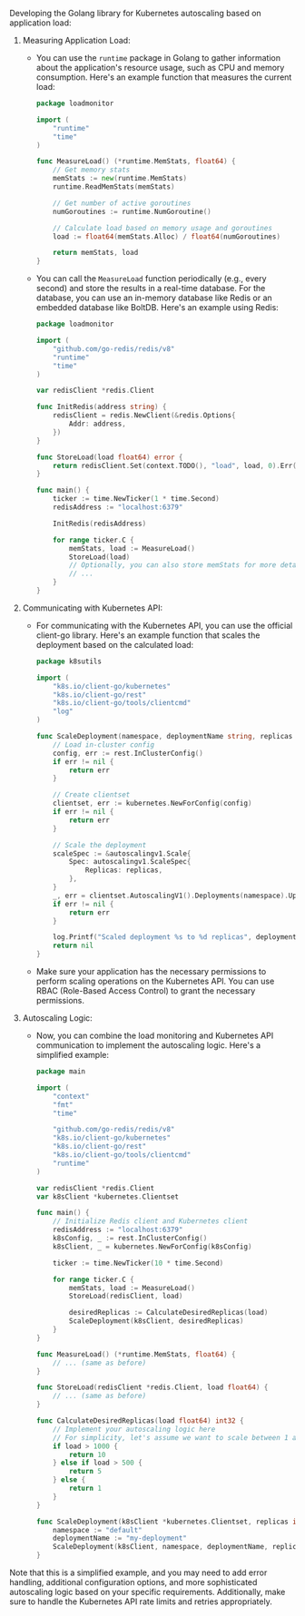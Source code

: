 Developing the Golang library for Kubernetes autoscaling based on application load:

1. Measuring Application Load:

   - You can use the `runtime` package in Golang to gather information about the application's resource usage, such as CPU and memory consumption. Here's an example function that measures the current load:

     ```go
     package loadmonitor

     import (
         "runtime"
         "time"
     )

     func MeasureLoad() (*runtime.MemStats, float64) {
         // Get memory stats
         memStats := new(runtime.MemStats)
         runtime.ReadMemStats(memStats)

         // Get number of active goroutines
         numGoroutines := runtime.NumGoroutine()

         // Calculate load based on memory usage and goroutines
         load := float64(memStats.Alloc) / float64(numGoroutines)

         return memStats, load
     }
     ```

   - You can call the `MeasureLoad` function periodically (e.g., every second) and store the results in a real-time database. For the database, you can use an in-memory database like Redis or an embedded database like BoltDB. Here's an example using Redis:

     ```go
     package loadmonitor

     import (
         "github.com/go-redis/redis/v8"
         "runtime"
         "time"
     )

     var redisClient *redis.Client

     func InitRedis(address string) {
         redisClient = redis.NewClient(&redis.Options{
             Addr: address,
         })
     }

     func StoreLoad(load float64) error {
         return redisClient.Set(context.TODO(), "load", load, 0).Err()
     }

     func main() {
         ticker := time.NewTicker(1 * time.Second)
         redisAddress := "localhost:6379"

         InitRedis(redisAddress)

         for range ticker.C {
             memStats, load := MeasureLoad()
             StoreLoad(load)
             // Optionally, you can also store memStats for more detailed analysis
             // ...
         }
     }
     ```

2. Communicating with Kubernetes API:

   - For communicating with the Kubernetes API, you can use the official client-go library. Here's an example function that scales the deployment based on the calculated load:

     ```go
     package k8sutils

     import (
         "k8s.io/client-go/kubernetes"
         "k8s.io/client-go/rest"
         "k8s.io/client-go/tools/clientcmd"
         "log"
     )

     func ScaleDeployment(namespace, deploymentName string, replicas int32) error {
         // Load in-cluster config
         config, err := rest.InClusterConfig()
         if err != nil {
             return err
         }

         // Create clientset
         clientset, err := kubernetes.NewForConfig(config)
         if err != nil {
             return err
         }

         // Scale the deployment
         scaleSpec := &autoscalingv1.Scale{
             Spec: autoscalingv1.ScaleSpec{
                 Replicas: replicas,
             },
         }
         _, err = clientset.AutoscalingV1().Deployments(namespace).UpdateScale(context.TODO(), deploymentName, scaleSpec, metav1.UpdateOptions{})
         if err != nil {
             return err
         }

         log.Printf("Scaled deployment %s to %d replicas", deploymentName, replicas)
         return nil
     }
     ```

   - Make sure your application has the necessary permissions to perform scaling operations on the Kubernetes API. You can use RBAC (Role-Based Access Control) to grant the necessary permissions.

3. Autoscaling Logic:

   - Now, you can combine the load monitoring and Kubernetes API communication to implement the autoscaling logic. Here's a simplified example:

     ```go
     package main

     import (
         "context"
         "fmt"
         "time"

         "github.com/go-redis/redis/v8"
         "k8s.io/client-go/kubernetes"
         "k8s.io/client-go/rest"
         "k8s.io/client-go/tools/clientcmd"
         "runtime"
     )

     var redisClient *redis.Client
     var k8sClient *kubernetes.Clientset

     func main() {
         // Initialize Redis client and Kubernetes client
         redisAddress := "localhost:6379"
         k8sConfig, _ := rest.InClusterConfig()
         k8sClient, _ = kubernetes.NewForConfig(k8sConfig)

         ticker := time.NewTicker(10 * time.Second)

         for range ticker.C {
             memStats, load := MeasureLoad()
             StoreLoad(redisClient, load)

             desiredReplicas := CalculateDesiredReplicas(load)
             ScaleDeployment(k8sClient, desiredReplicas)
         }
     }

     func MeasureLoad() (*runtime.MemStats, float64) {
         // ... (same as before)
     }

     func StoreLoad(redisClient *redis.Client, load float64) {
         // ... (same as before)
     }

     func CalculateDesiredReplicas(load float64) int32 {
         // Implement your autoscaling logic here
         // For simplicity, let's assume we want to scale between 1 and 10 replicas
         if load > 1000 {
             return 10
         } else if load > 500 {
             return 5
         } else {
             return 1
         }
     }

     func ScaleDeployment(k8sClient *kubernetes.Clientset, replicas int32) {
         namespace := "default"
         deploymentName := "my-deployment"
         ScaleDeployment(k8sClient, namespace, deploymentName, replicas)
     }
     ```

Note that this is a simplified example, and you may need to add error handling, additional configuration options, and more sophisticated autoscaling logic based on your specific requirements. Additionally, make sure to handle the Kubernetes API rate limits and retries appropriately.

